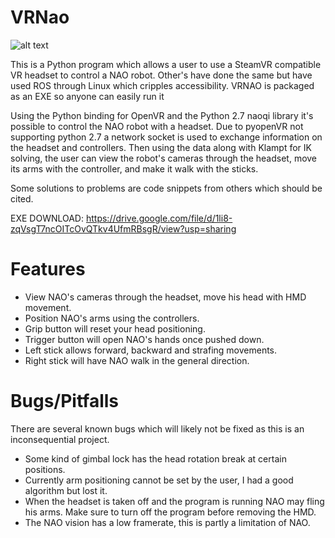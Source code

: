 # VRNao
![alt text](https://user-images.githubusercontent.com/60676244/159024777-518b0113-d8c0-4f8b-847b-38cabd4b3222.png)

This is a Python program which allows a user to use a SteamVR compatible VR headset to control a NAO robot.
Other's have done the same but have used ROS through Linux which cripples accessibility. VRNAO is packaged as an EXE so anyone can easily run it

Using the Python binding for OpenVR and the Python 2.7 naoqi library it's possible to control the NAO robot with a headset. Due to pyopenVR not supporting python 2.7 a network socket is used to exchange information on the headset and controllers. Then using the data along with Klampt for IK solving, the user can view the robot's cameras through the headset, move its arms with the controller, and make it walk with the sticks.

Some solutions to problems are code snippets from others which should be cited.

EXE DOWNLOAD: https://drive.google.com/file/d/1li8-zqVsgT7ncOITcOvQTkv4UfmRBsgR/view?usp=sharing

# Features
- View NAO's cameras through the headset, move his head with HMD movement.
- Position NAO's arms using the controllers.
- Grip button will reset your head positioning.
- Trigger button will open NAO's hands once pushed down.
- Left stick allows forward, backward and strafing movements.
- Right stick will have NAO walk in the general direction.

# Bugs/Pitfalls
There are several known bugs which will likely not be fixed as this is an inconsequential project.
- Some kind of gimbal lock has the head rotation break at certain positions.
- Currently arm positioning cannot be set by the user, I had a good algorithm but lost it.
- When the headset is taken off and the program is running NAO may fling his arms. Make sure to turn off the program before removing the HMD.
- The NAO vision has a low framerate, this is partly a limitation of NAO.
